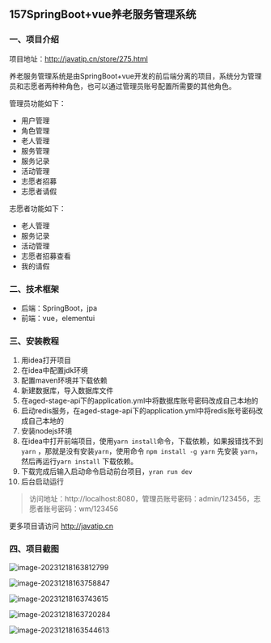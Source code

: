 ## 157SpringBoot+vue养老服务管理系统

### 一、项目介绍

项目地址：http://javatip.cn/store/275.html

养老服务管理系统是由SpringBoot+vue开发的前后端分离的项目，系统分为管理员和志愿者两种种角色，也可以通过管理员账号配置所需要的其他角色。

管理员功能如下：

- 用户管理
- 角色管理
- 老人管理
- 服务管理
- 服务记录
- 活动管理
- 志愿者招募
- 志愿者请假

志愿者功能如下：

- 老人管理
- 服务记录
- 活动管理
- 志愿者招募查看
- 我的请假

### 二、技术框架

- 后端：SpringBoot，jpa
- 前端：vue，elementui

### 三、安装教程

1. 用idea打开项目
2. 在idea中配置jdk环境
3. 配置maven环境并下载依赖
4. 新建数据库，导入数据库文件
5. 在aged-stage-api下的application.yml中将数据库账号密码改成自己本地的
6. 启动redis服务，在aged-stage-api下的application.yml中将redis账号密码改成自己本地的
7. 安装nodejs环境
8. 在idea中打开前端项目，使用`yarn install`命令，下载依赖，如果报错找不到 `yarn` ，那就是没有安装`yarn`，使用命令 `npm install -g yarn` 先安装 `yarn`，然后再运行`yarn install` 下载依赖。
9. 下载完成后输入启动命令启动前台项目，`yran run dev`
10. 后台启动运行

>访问地址：http://localhost:8080，管理员账号密码：admin/123456，志愿者账号密码：wm/123456


更多项目请访问 http://javatip.cn

### 四、项目截图

![image-20231218163812799](http://image.javatip.cn/bysj/20231218163812.png)

![image-20231218163758847](http://image.javatip.cn/bysj/20231218163758.png)

![image-20231218163743615](http://image.javatip.cn/bysj/20231218163743.png)

![image-20231218163720284](http://image.javatip.cn/bysj/20231218163720.png)

![image-20231218163544613](http://image.javatip.cn/bysj/20231218163659.png)
